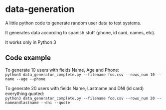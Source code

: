 # data-generation
A little python code to generate random user data to test systems.

It generates data according to spanish stuff (phone, id card, names, etc).

It works only in Python 3

## Code example

To generate 10 users with fields Name, Age and Phone:<br/>
`python3 data_generator_complete.py --filename foo.csv --rows_num 10 --name --age --phone`

To generate 20 users with fields Name, Lastname and DNI (id card) everything quoted:<br/>
`python3 data_generator_complete.py --filename foo.csv --rows_num 20 --nameandlastname --dni --quote`
